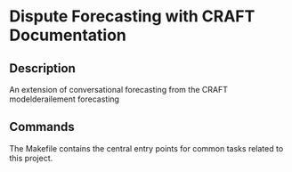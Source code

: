 # Dispute Forecasting with CRAFT Documentation

## Description

An extension of conversational forecasting from the CRAFT modelderailement forecasting

## Commands

The Makefile contains the central entry points for common tasks related to this project.

